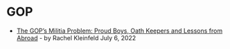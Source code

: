 # GOP 
- [The GOP’s Militia Problem: Proud Boys, Oath Keepers and Lessons from Abroad](https://www.justsecurity.org/81898/the-gops-militia-problem-proud-boys-oath-keepers-and-lessons-from-abroad/) - by Rachel Kleinfeld July 6, 2022
